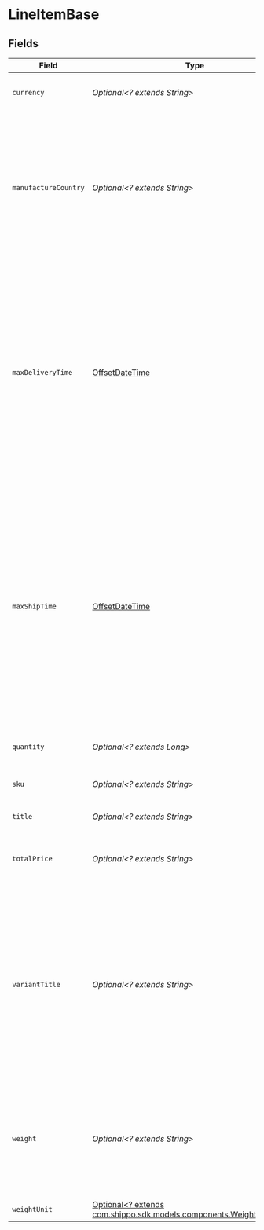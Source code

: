 # LineItemBase


## Fields

| Field                                                                                                                                                                                                                                                                                            | Type                                                                                                                                                                                                                                                                                             | Required                                                                                                                                                                                                                                                                                         | Description                                                                                                                                                                                                                                                                                      | Example                                                                                                                                                                                                                                                                                          |
| ------------------------------------------------------------------------------------------------------------------------------------------------------------------------------------------------------------------------------------------------------------------------------------------------ | ------------------------------------------------------------------------------------------------------------------------------------------------------------------------------------------------------------------------------------------------------------------------------------------------ | ------------------------------------------------------------------------------------------------------------------------------------------------------------------------------------------------------------------------------------------------------------------------------------------------ | ------------------------------------------------------------------------------------------------------------------------------------------------------------------------------------------------------------------------------------------------------------------------------------------------ | ------------------------------------------------------------------------------------------------------------------------------------------------------------------------------------------------------------------------------------------------------------------------------------------------ |
| `currency`                                                                                                                                                                                                                                                                                       | *Optional<? extends String>*                                                                                                                                                                                                                                                                     | :heavy_minus_sign:                                                                                                                                                                                                                                                                               | Currency of the <code>total_price</code> amount.                                                                                                                                                                                                                                                 | USD                                                                                                                                                                                                                                                                                              |
| `manufactureCountry`                                                                                                                                                                                                                                                                             | *Optional<? extends String>*                                                                                                                                                                                                                                                                     | :heavy_minus_sign:                                                                                                                                                                                                                                                                               | Country the item was manufactured in. In the Shippo dashboard, this value will be used ot pre-fill the customs declaration when creating a label for this order.                                                                                                                                 | US                                                                                                                                                                                                                                                                                               |
| `maxDeliveryTime`                                                                                                                                                                                                                                                                                | [OffsetDateTime](https://docs.oracle.com/javase/8/docs/api/java/time/OffsetDateTime.html)                                                                                                                                                                                                        | :heavy_minus_sign:                                                                                                                                                                                                                                                                               | The date and time this item needs to be delivered by, i.e. by when the carrier delivers it to the buyer. <br/>This value is used by some platforms such as eBay to measure a seller's shipping time and performance. <br/>It will be displayed in the Shippo dashboard.                          | 2016-07-23T00:00:00Z                                                                                                                                                                                                                                                                             |
| `maxShipTime`                                                                                                                                                                                                                                                                                    | [OffsetDateTime](https://docs.oracle.com/javase/8/docs/api/java/time/OffsetDateTime.html)                                                                                                                                                                                                        | :heavy_minus_sign:                                                                                                                                                                                                                                                                               | The date and time this item needs to be fulfilled by, i.e. by when the shipping label needs to be <br/>created and handed over to the carrier. This value is used by some platforms such as eBay to measure <br/>a seller's handling time and performance. It will be displayed in the Shippo dashboard. | 2016-07-23T00:00:00Z                                                                                                                                                                                                                                                                             |
| `quantity`                                                                                                                                                                                                                                                                                       | *Optional<? extends Long>*                                                                                                                                                                                                                                                                       | :heavy_minus_sign:                                                                                                                                                                                                                                                                               | The quantity of this item in this order.                                                                                                                                                                                                                                                         | 20                                                                                                                                                                                                                                                                                               |
| `sku`                                                                                                                                                                                                                                                                                            | *Optional<? extends String>*                                                                                                                                                                                                                                                                     | :heavy_minus_sign:                                                                                                                                                                                                                                                                               | The stock keeping unit value of this item.                                                                                                                                                                                                                                                       | HM-123                                                                                                                                                                                                                                                                                           |
| `title`                                                                                                                                                                                                                                                                                          | *Optional<? extends String>*                                                                                                                                                                                                                                                                     | :heavy_minus_sign:                                                                                                                                                                                                                                                                               | Title of the line item.                                                                                                                                                                                                                                                                          | Hippo Magazines                                                                                                                                                                                                                                                                                  |
| `totalPrice`                                                                                                                                                                                                                                                                                     | *Optional<? extends String>*                                                                                                                                                                                                                                                                     | :heavy_minus_sign:                                                                                                                                                                                                                                                                               | Total price paid by the buyer for this item (or these items, if quantity > 1).                                                                                                                                                                                                                   | 12.1                                                                                                                                                                                                                                                                                             |
| `variantTitle`                                                                                                                                                                                                                                                                                   | *Optional<? extends String>*                                                                                                                                                                                                                                                                     | :heavy_minus_sign:                                                                                                                                                                                                                                                                               | A variant is a specific variation of an item (e.g. `size M` or `color blue`). <br/>Variants might be exposed as a separate resource in the future too. <br/>Currently the variant title is a free text field describing the variant.                                                             | June Edition                                                                                                                                                                                                                                                                                     |
| `weight`                                                                                                                                                                                                                                                                                         | *Optional<? extends String>*                                                                                                                                                                                                                                                                     | :heavy_minus_sign:                                                                                                                                                                                                                                                                               | Total weight of this/these item(s). Instead of specifying the weight of all items, <br/>you can also set the <code>total_weight</code> value of the order object.                                                                                                                                | 0.4                                                                                                                                                                                                                                                                                              |
| `weightUnit`                                                                                                                                                                                                                                                                                     | [Optional<? extends com.shippo.sdk.models.components.WeightUnitEnum>](../../models/components/WeightUnitEnum.md)                                                                                                                                                                                 | :heavy_minus_sign:                                                                                                                                                                                                                                                                               | The unit used for weight.                                                                                                                                                                                                                                                                        | lb                                                                                                                                                                                                                                                                                               |